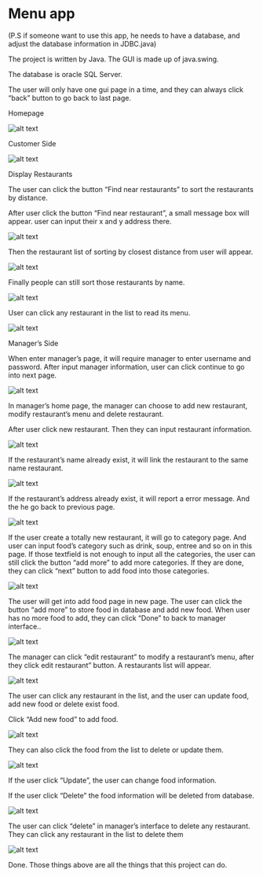 # Menu app

(P.S if someone want to use this app, he needs to have a database, and adjust the database information in JDBC.java)

The project is written by Java. The GUI is made up of java.swing.

The database is oracle SQL Server.

The user will only have one gui page in a time, and they can always click “back” button to go back to last page.

Homepage

![alt text](./guiPic/LoginGUI.JPG "LoginGUI")

Customer Side

![alt text](./guiPic/Menu_Index_GUI.JPG "Menu_Index_GUI 1")

Display Restaurants

The user can click the button “Find near restaurants” to sort the restaurants by distance. 

After user click the button “Find near restaurant”, a small message box will appear. 
user can input their x and y address there.

![alt text](./guiPic/Menu_Index_Ex_InputAddress.JPG "Menu_Index_Ex_InputAddress")



Then the restaurant list of sorting by closest distance from user will appear.

![alt text](./guiPic/Menu_Index_Ex2.JPG "Menu_Index_Ex2")

Finally people can still sort those restaurants by name.

![alt text](./guiPic/Menu_Index_Ex3.JPG "Menu_Index_Ex3")

User can click any restaurant in the list to read its menu.

![alt text](./guiPic/MenuOutput.JPG "MenuOutput")


Manager’s Side

When enter manager’s page, it will require manager to enter username and password. After input manager information, user can click continue to go into next page.

![alt text](./guiPic/Manager_Login.JPG "Manager_Login")

In manager’s home page, the manager can choose to add new restaurant, modify restaurant’s menu and delete restaurant.

After user click new restaurant. Then they can input restaurant information.	

![alt text](./guiPic/restaurant_Infor.JPG "restaurant_Infor")

 If the restaurant’s name already exist, it will link the restaurant to the same name restaurant.

![alt text](./guiPic/dup.JPG "dup")

 If the restaurant’s address already exist, it will report a error message. And the he go back to previous page.

![alt text](./guiPic/dupRestWarning.JPG "dupRestWarning")

If the user create a totally new restaurant, it will go to category page. And user can input food’s category such as drink, soup, entree and so on  in this page. If those textfield is not enough to input all the categories, the user can still click the button “add more” to add more categories. If they are done, they can click “next” button to add food into those categories.

![alt text](./guiPic/categoryInfor.JPG "categoryInfor")

The user will get into add food page in new page. The user can click the button “add more” to store food in database and add new food. When user has no more food to add, they can click “Done” to back to manager interface.. 

![alt text](./guiPic/foodInfor.JPG "foodInfor")

The manager can click “edit restaurant” to modify a restaurant’s menu, after they click edit restaurant” button. A restaurants list will appear. 

![alt text](./guiPic/food_Infor.JPG "food_Infor")

 The user can click any restaurant in the list, and the user can update food, add new food or delete exist food.



Click “Add new food” to add food.

![alt text](./guiPic/food-.JPG "Add new food")

They can also click the food from the list to delete or update them.

![alt text](./guiPic/food_modify_buttons.JPG "food_modify_buttons")

If the user click “Update”, the user can change food information. 

If the user click “Delete” the food information will be deleted from database.

![alt text](./guiPic/modify_existingFodd.JPG "modify existing Food")

The user can click “delete” in manager’s interface to delete any restaurant. They can click any restaurant in the list to delete them

![alt text](./guiPic/food_delete.JPG "delete Food")


Done. Those things above are all the things that this project can do.
